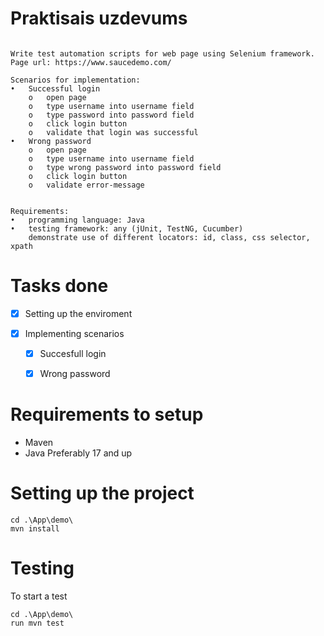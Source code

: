 
# Praktisais uzdevums

```

Write test automation scripts for web page using Selenium framework.
Page url: https://www.saucedemo.com/

Scenarios for implementation:
•	Successful login
    o	open page
    o	type username into username field
    o	type password into password field
    o	click login button
    o	validate that login was successful
•	Wrong password
    o	open page
    o	type username into username field
    o	type wrong password into password field
    o	click login button
    o	validate error-message


Requirements:
•	programming language: Java
•	testing framework: any (jUnit, TestNG, Cucumber)
	demonstrate use of different locators: id, class, css selector, xpath

```

# Tasks done

- [x] Setting up the enviroment

- [x] Implementing scenarios

  - [x] Succesfull login

  - [x] Wrong password

# Requirements to setup

- Maven
- Java Preferably 17 and up

# Setting up the project

```
cd .\App\demo\
mvn install
```

# Testing

To start a test

```
cd .\App\demo\
run mvn test
```
